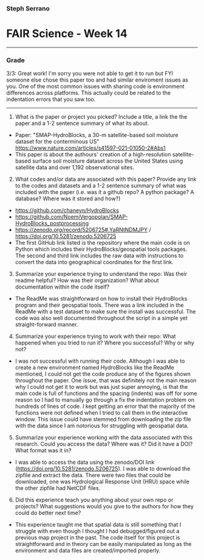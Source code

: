 ### Steph Serrano
# FAIR Science - Week 14
_____
### Grade
3/3: Great work! I'm sorry you were not able to get it to run but FYI someone else chose this paper too and had similar enviroment issues as you. One of the most common issues with sharing code is environment differences across platforms. This actually could be related to the indentation errors that you saw too.  
___

1. What is the paper or project you picked? Include a title, a link the the paper and a 1-2 sentence summary of what its about.
  - Paper: "SMAP-HydroBlocks, a 30-m satellite-based soil moisture dataset for the conterminous US"
https://www.nature.com/articles/s41597-021-01050-2#Abs1
  - This paper is about the authours' creation of a high-resolution satellite-based surface soil moisture dataset across the United States using satellite data and over 1,192 observational sites.
2. What codes and/or data are associated with this paper? Provide any link to the codes and datasets and a 1-2 sentence summary of what was included with the paper (i.e. was it a github repo? A python package? A database? Where was it stored and how?)
  - https://github.com/chaneyn/HydroBlocks
  - https://github.com/NoemiVergopolan/SMAP-HydroBlocks_postprocessing
  - https://zenodo.org/record/5206725#.YaRNtNDMJPY / https://doi.org/10.5281/zenodo.5206725
  - The first GitHub link listed is the repository where the main code is on Python which includes their HydroBlocks/geospatial tools packages. The second and third link includes the raw data with instructions to convert the data into geographical coordinates for the first link.
3. Summarize your experience trying to understand the repo: Was their readme helpful? How was their organization? What about documentation within the code itself?
  - The ReadMe was straightforward on how to install their HydroBlocks program and their geospatial tools. There was a link  included in the ReadMe with a test dataset to make sure the install was successful. The code was also well documented throughout the script in a simple yet straight-forward manner.
4. Summarize your experience trying to work with their repo: What happened when you tried to run it? Where you successful? Why or why not?
  - I was not successful with running their code. Although I was able to create a new environment named HydroBlocks like the ReadMe mentioned, I could not get the code produce any of the figures shown throughout the paper. One issue, that was definitely not the main reason why I could not get it to work but was just super annoying, is that the main code is full of functions and the spacing (indents) was off for some reason so I had to manually go through a fix the indentation problem on hundreds of lines of code. I kept getting an error that the majority of the functions were not defined when I tried to call them in the interactive window. This issue could have stemmed from downloading the zip file with the data since I am notorious for struggling with geospatial data.
5. Summarize your experience working with the data associated with this research. Could you access the data? Where was it? Did it have a DOI? What format was it in?
  - I was able to access the data using the zenodo/DOI link (https://doi.org/10.5281/zenodo.5206725). I was able to download the zipfile and extract the data. There were two files that could be downloaded, one was Hydrological Response Unit (HRU) space while the other zipfile had NetCDF files.
6. Did this experience teach you anything about your own repo or projects? What suggestions would you give to the authors for how they could do better next time?
  - This experience taught me that spatial data is still something that I struggle with even though I thought I had debugged/figured out a previous map project in the past. The code itself for this project is straightforward and in theory can be easily manipulated as long as the environment and data files are created/imported properly.
